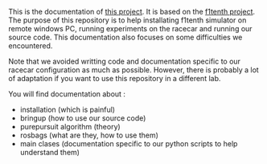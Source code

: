 This is the documentation of [this project](https://github.com/pe712/PSC). It is based on the [f1tenth project](https://f1tenth.org/learn.html). The purpose of this repository is to help installating f1tenth simulator on remote windows PC, running experiments on the racecar and running our source code. This documentation also focuses on some difficulties we encountered.

Note that we avoided writting code and documentation specific to our racecar configuration as much as possible. However, there is probably a lot of adaptation if you want to use this repository in a different lab.

You will find documentation about :
- installation (which is painful)
- bringup (how to use our source code)
- purepursuit algorithm (theory)
- rosbags (what are they, how to use them)
- main clases (documentation specific to our python scripts to help understand them)
